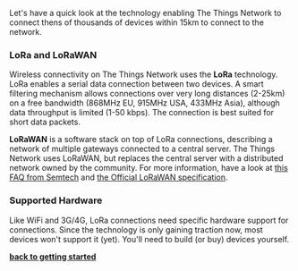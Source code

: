 Let's have a quick look at the technology enabling The
Things Network to connect thens of thousands of devices
within 15km to connect to the network.

### LoRa and LoRaWAN
Wireless connectivity on The Things Network uses the
**LoRa** technology. LoRa enables a serial data connection
between two devices. A smart filtering mechanism allows
connections over very long distances (2-25km) on a free
bandwidth (868MHz EU, 915MHz USA, 433MHz Asia), although
data throughput is limited (1-50 kbps). The connection is
best suited for short data packets.

**LoRaWAN** is a software stack on top of LoRa connections,
describing a network of multiple gateways connected to a
central server. The Things Network uses LoRaWAN, but replaces
the central server with a distributed network owned by the
community.
For more information, have a look at [this FAQ from Semtech](http://www.semtech.com/wireless-rf/lora/LoRa-FAQs.pdf)
and [the Official LoRaWAN specification](https://www.lora-alliance.org/portals/0/specs/LoRaWAN%20Specification%201R0.pdf).


### Supported Hardware
Like WiFi and 3G/4G, LoRa connections need specific hardware
support for connections. Since the technology is only gaining
traction now, most devices won't support it (yet). You'll need
to build (or buy) devices yourself.


**[back to getting started](GettingStarted)**